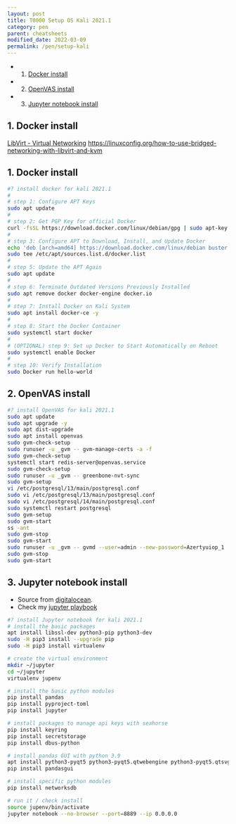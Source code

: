 ```yaml
---
layout: post
title: T0000 Setup OS Kali 2021.1 
category: pen
parent: cheatsheets
modified_date: 2022-03-09
permalink: /pen/setup-kali
---
```


<!-- vscode-markdown-toc -->
* 1. [Docker install](#Dockerinstall)
* 2. [OpenVAS install](#OpenVASinstall)
* 3. [Jupyter notebook install](#Jupyternotebookinstall)

<!-- vscode-markdown-toc-config
	numbering=true
	autoSave=true
	/vscode-markdown-toc-config -->
<!-- /vscode-markdown-toc -->

##  1. <a name='Dockerinstall'></a>Docker install

[LibVirt - Virtual Networking](https://wiki.libvirt.org/page/VirtualNetworking)
https://linuxconfig.org/how-to-use-bridged-networking-with-libvirt-and-kvm

##  1. <a name='Dockerinstall'></a>Docker install

```bash
#? install docker for kali 2021.1
#
# step 1: Configure APT Keys
sudo apt update
#
# step 2: Get PGP Key for official Docker
curl -fsSL https://download.docker.com/linux/debian/gpg | sudo apt-key add -
#
# step 3: Configure APT to Download, Install, and Update Docker
echo 'deb [arch=amd64] https://download.docker.com/linux/debian buster stable' |
sudo tee /etc/apt/sources.list.d/docker.list
#
# step 5: Update the APT Again
sudo apt update
#
# step 6: Terminate Outdated Versions Previously Installed
sudo apt remove docker docker-engine docker.io
#
# step 7: Install Docker on Kali System
sudo apt install docker-ce -y
#
# step 8: Start the Docker Container
sudo systemctl start docker
#
# (OPTIONAL) step 9: Set up Docker to Start Automatically on Reboot
sudo systemctl enable Docker
#
# step 10: Verify Installation
sudo Docker run hello-world

```
##  2. <a name='OpenVASinstall'></a>OpenVAS install
```bash
#? install OpenVAS for kali 2021.1
sudo apt update
sudo apt upgrade -y
sudo apt dist-upgrade
sudo apt install openvas
sudo gvm-check-setup
sudo runuser -u _gvm -- gvm-manage-certs -a -f
sudo gvm-check-setup
systemctl start redis-server@openvas.service
sudo gvm-check-setup
sudo runuser -u _gvm -- greenbone-nvt-sync
sudo gvm-setup
vi /etc/postgresql/13/main/postgresql.conf
sudo vi /etc/postgresql/13/main/postgresql.conf
sudo vi /etc/postgresql/14/main/postgresql.conf
sudo systemctl restart postgresql
sudo gvm-setup
sudo gvm-start
ss -ant
sudo gvm-stop
sudo gvm-start
sudo runuser -u _gvm -- gvmd --user=admin --new-password=Azertyuiop_1
sudo gvm-stop
sudo gvm-start

```
##  3. <a name='Jupyternotebookinstall'></a>Jupyter notebook install
 
 - Source from [digitalocean](https://www.digitalocean.com/community/tutorials/how-to-set-up-jupyter-notebook-with-python-3-on-ubuntu-20-04-and-connect-via-ssh-tunneling).
 - Check my [jupyter playbook](/playbook/)
 
```bash
#? install Jupyter notebook for kali 2021.1
# install the basic packages 
apt install libssl-dev python3-pip python3-dev
sudo -H pip3 install --upgrade pip
sudo -H pip3 install virtualenv

# create the virtual environment
mkdir ~/jupyter
cd ~/jupyter
virtualenv jupenv

# install the basic python modules
pip install pandas
pip install pyproject-toml
pip install jupyter

# install packages to manage api keys with seahorse
pip install keyring
pip install secretstorage 
pip install dbus-python 

# install pandas GUI with python 3.9
apt install python3-pyqt5 python3-pyqt5.qtwebengine python3-pyqt5.qtsvg python3-pyqt5.qtchart  python3-pyqt5.sip
pip install pandasgui

# install specific python modules
pip install networksdb

# run it / check install
source jupenv/bin/activate
jupyter notebook --no-browser --port=8889 --ip 0.0.0.0
```


